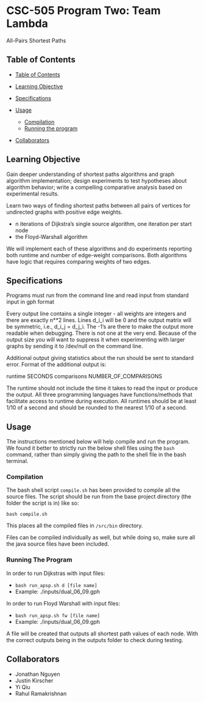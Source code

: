 # CSC-505 Program Two: Team Lambda
All-Pairs Shortest Paths

## Table of Contents

- [Table of Contents](#table-of-contents)

- [Learning Objective](#learning-objective)
- [Specifications](#specifications)
- [Usage](#usage)
  - [Compilation](#compilation)
  - [Running the program](#running-the-program)
- [Collaborators](#collaborators)

## Learning Objective

Gain deeper understanding of shortest paths algorithms and graph algorithm implementation; design experiments to test hypotheses about algorithm behavior; write a compelling comparative analysis based on experimental results.

Learn two ways of finding shortest paths between all pairs of vertices for undirected graphs with positive edge weights.

* n iterations of Dijkstra’s single source algorithm, one iteration per start node
* the Floyd-Warshall algorithm

We will implement each of these algorithms and do experiments reporting both runtime and number of edge-weight comparisons. Both algorithms have logic that requires comparing weights of two edges. 


## Specifications

Programs must run from the command line and read input from standard input in gph format

Every output line contains a single integer - all weights are integers and there are exactly n**2 lines. Lines d_i_i will be 0 and the output matrix will be symmetric, i.e., d_i_j = d_j_i. The -1’s are there to make the output more readable when debugging. There is not one at the very end. Because of the output size you will want to suppress it when experimenting with larger graphs by sending it to /dev/null on the command line.

Additional output giving statistics about the run should be sent to standard error. Format of the additional output is:

runtime     SECONDS
comparisons NUMBER_OF_COMPARISONS

The runtime should not include the time it takes to read the input or produce the output. All three programming languages have functions/methods that facilitate access to runtime during execution. All runtimes should be at least 1/10 of a second and should be rounded to the nearest 1/10 of a second.


## Usage

The instructions mentioned below will help compile and run the program. We found it
better to strictly run the below shell files using the ```bash``` command, 
rather than simply giving the path to the shell file in the bash terminal.

### Compilation

The bash shell script `compile.sh` has been provided to compile all the source files.
The script should be run from the base project directory (the folder the script is in)
like so: 

```
bash compile.sh
```

This places all the compiled files in `/src/bin` directory.

Files can be compiled individually as well, but while doing so, make sure all the java source files have been included.

### Running The Program

In order to run Dijkstras with input files:

* `bash run_apsp.sh d [file name]` 
* Example: ./inputs/dual_06_09.gph

In order to run Floyd Warshall with input files:

* `bash run_apsp.sh fw [file name]`
* Example: ./inputs/dual_06_09.gph

A file will be created that outputs all shortest path values of each node. With the correct outputs being in the outputs folder to check during testing.


## Collaborators

* Jonathan Nguyen
* Justin Kirscher
* Yi Qiu
* Rahul Ramakrishnan

